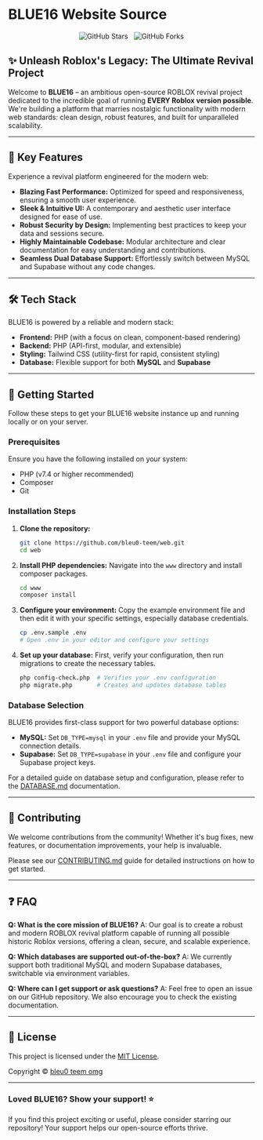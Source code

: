 # BLUE16 Website Source

<p align="center">
  <img src="https://img.shields.io/github/stars/bleu0-teem/web?style=for-the-badge&logo=github&label=Stars" alt="GitHub Stars"/>
  &nbsp;
  <img src="https://img.shields.io/github/forks/bleu0-teem/web?style=for-the-badge&logo=github&label=Forks" alt="GitHub Forks"/>
</p>

## ✨ Unleash Roblox's Legacy: The Ultimate Revival Project

Welcome to **BLUE16** – an ambitious open-source ROBLOX revival project dedicated to the incredible goal of running **EVERY Roblox version possible**. We're building a platform that marries nostalgic functionality with modern web standards: clean design, robust features, and built for unparalleled scalability.

---

## 🚀 Key Features

Experience a revival platform engineered for the modern web:

*   **Blazing Fast Performance:** Optimized for speed and responsiveness, ensuring a smooth user experience.
*   **Sleek & Intuitive UI:** A contemporary and aesthetic user interface designed for ease of use.
*   **Robust Security by Design:** Implementing best practices to keep your data and sessions secure.
*   **Highly Maintainable Codebase:** Modular architecture and clear documentation for easy understanding and contributions.
*   **Seamless Dual Database Support:** Effortlessly switch between MySQL and Supabase without any code changes.

---

## 🛠️ Tech Stack

BLUE16 is powered by a reliable and modern stack:

*   **Frontend:** PHP (with a focus on clean, component-based rendering)
*   **Backend:** PHP (API-first, modular, and extensible)
*   **Styling:** Tailwind CSS (utility-first for rapid, consistent styling)
*   **Database:** Flexible support for both **MySQL** and **Supabase**

---

## 🏁 Getting Started

Follow these steps to get your BLUE16 website instance up and running locally or on your server.

### Prerequisites

Ensure you have the following installed on your system:

*   PHP (v7.4 or higher recommended)
*   Composer
*   Git

### Installation Steps

1.  **Clone the repository:**
    ```bash
    git clone https://github.com/bleu0-teem/web.git
    cd web
    ```

2.  **Install PHP dependencies:**
    Navigate into the `www` directory and install composer packages.
    ```bash
    cd www
    composer install
    ```

3.  **Configure your environment:**
    Copy the example environment file and then edit it with your specific settings, especially database credentials.
    ```bash
    cp .env.sample .env
    # Open .env in your editor and configure your settings
    ```

4.  **Set up your database:**
    First, verify your configuration, then run migrations to create the necessary tables.
    ```bash
    php config-check.php  # Verifies your .env configuration
    php migrate.php       # Creates and updates database tables
    ```

### Database Selection

BLUE16 provides first-class support for two powerful database options:

*   **MySQL:** Set `DB_TYPE=mysql` in your `.env` file and provide your MySQL connection details.
*   **Supabase:** Set `DB_TYPE=supabase` in your `.env` file and configure your Supabase project keys.

For a detailed guide on database setup and configuration, please refer to the [DATABASE.md](www/DATABASE.md) documentation.

---

## 👋 Contributing

We welcome contributions from the community! Whether it's bug fixes, new features, or documentation improvements, your help is invaluable.

Please see our [CONTRIBUTING.md](CONTRIBUTING.md) guide for detailed instructions on how to get started.

---

## ❓ FAQ

**Q: What is the core mission of BLUE16?**
A: Our goal is to create a robust and modern ROBLOX revival platform capable of running all possible historic Roblox versions, offering a clean, secure, and scalable experience.

**Q: Which databases are supported out-of-the-box?**
A: We currently support both traditional MySQL and modern Supabase databases, switchable via environment variables.

**Q: Where can I get support or ask questions?**
A: Feel free to open an issue on our GitHub repository. We also encourage you to check the existing documentation.

---

## 📄 License

This project is licensed under the [MIT License](LICENSE).

Copyright © [bleu0 teem omg](https://github.com/bleu0-teem)

---

### Loved BLUE16? Show your support! ⭐
If you find this project exciting or useful, please consider starring our repository! Your support helps our open-source efforts thrive.